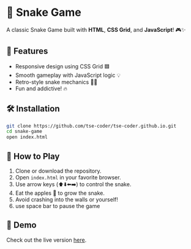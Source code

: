 # 🐍 Snake Game

A classic Snake Game built with **HTML**, **CSS Grid**, and **JavaScript**! 🎮✨

## 🎯 Features
- Responsive design using CSS Grid 🟦
- Smooth gameplay with JavaScript logic 💡
- Retro-style snake mechanics 🐍🍎
- Fun and addictive! 🔥
  
## 🛠️ Installation
```bash
git clone https://github.com/tse-coder/tse-coder.github.io.git
cd snake-game
open index.html
```

## 🚀 How to Play
1. Clone or download the repository.
2. Open `index.html` in your favorite browser.
3. Use arrow keys (⬆️⬇️⬅️➡️) to control the snake.
4. Eat the apples 🍎 to grow the snake.
5. Avoid crashing into the walls or yourself!
6. use space bar to pause the game 

## 🌟 Demo
Check out the live version [here](https://snake-game-nzco.onrender.com).
